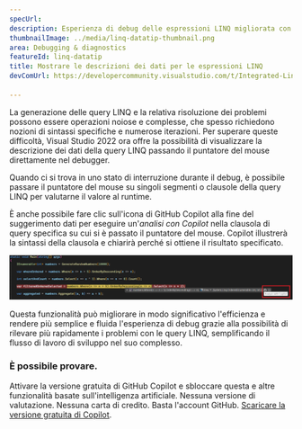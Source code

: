 ```yaml
---
specUrl: 
description: Esperienza di debug delle espressioni LINQ migliorata con la possibilità di mostrare la descrizione dei dati passando il puntatore del mouse sulla clausola.
thumbnailImage: ../media/linq-datatip-thumbnail.png
area: Debugging & diagnostics
featureId: linq-datatip
title: Mostrare le descrizioni dei dati per le espressioni LINQ
devComUrl: https://developercommunity.visualstudio.com/t/Integrated-Linq-Editor/442398

---
```



La generazione delle query LINQ e la relativa risoluzione dei problemi possono essere operazioni noiose e complesse, che spesso richiedono nozioni di sintassi specifiche e numerose iterazioni. Per superare queste difficoltà, Visual Studio 2022 ora offre la possibilità di visualizzare la descrizione dei dati della query LINQ passando il puntatore del mouse direttamente nel debugger.

Quando ci si trova in uno stato di interruzione durante il debug, è possibile passare il puntatore del mouse su singoli segmenti o clausole della query LINQ per valutarne il valore al runtime.

È anche possibile fare clic sull'icona di GitHub Copilot alla fine del suggerimento dati per eseguire un'*analisi con Copilot* nella clausola di query specifica su cui si è passato il puntatore del mouse. Copilot illustrerà la sintassi della clausola e chiarirà perché si ottiene il risultato specificato.

![Esempio di descrizione dei dati LINQ al passaggio del puntatore del mouse](../media/linq-hover-example.png)

Questa funzionalità può migliorare in modo significativo l'efficienza e rendere più semplice e fluida l'esperienza di debug grazie alla possibilità di rilevare più rapidamente i problemi con le query LINQ, semplificando il flusso di lavoro di sviluppo nel suo complesso.

### È possibile provare.
Attivare la versione gratuita di GitHub Copilot e sbloccare questa e altre funzionalità basate sull'intelligenza artificiale.
Nessuna versione di valutazione. Nessuna carta di credito. Basta l'account GitHub. [Scaricare la versione gratuita di Copilot](https://github.com/settings/copilot).
